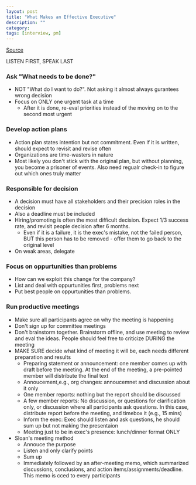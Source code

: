 ```yaml
---
layout: post
title: "What Makes an Effective Executive"
description: ""
category: 
tags: [interview, pm]
---
```


[Source](https://hbr.org/2004/06/what-makes-an-effective-executive)

LISTEN FIRST, SPEAK LAST

### Ask "What needs to be done?"

* NOT "What do I want to do?". Not asking it almost always gurantees wrong decision
* Focus on ONLY one urgent task at a time
  * After it is done, re-eval priorities instead of the moving on to the second most urgent


### Develop action plans

* Action plan states intention but not commitment. Even if it is written, should expect to revisit and revise often
* Organizations are time-wasters in nature
* Most likely you don't stick with the original plan, but without planning, you become a prisoner of events. Also need regualr check-in to figure out which ones truly matter


### Responsible for decision

* A decision must have all stakeholders and their precision roles in the decision
* Also a deadline must be included
* Hiring/promoting is often the most difficult decision. Expect 1/3 success rate, and revisit people decision after 6 months. 
  * Even if it is a failure, it is the exec's mistake, not the failed person, BUT this person has to be removed - offer them to go back to the original level
* On weak areas, delegate

### Focus on oppurtunities than problems

* How can we exploit this change for the company?
* List and deal with oppurtunities first, problems next
* Put best people on oppurtunities than problems.

### Run productive meetings

* Make sure all participants agree on why the meeting is happening
* Don't sign up for committee meetings
* Don't brainstorm together. Brainstorm offline, and use meeting to review and eval the ideas. People should feel free to criticize DURING the meeting
* MAKE SURE decide what kind of meeting it will be, each needs different preparation and results
  * Preparing statement or announcement: one member comes up with draft before the meeting. At the end of the meeting, a pre-pointed member will distribute the final text
  * Annoucement,e.g., org changes: annoucemnet and discussion about it only
  * One member reports: nothing but the report should be discussed
  * A few member reports: No discussion, or questions for clarification only, or discussion where all participants ask questions. In this case, distribute report before the meeting, and timebox it (e.g., 15 mins)
  * Inform the exec: Exec should listen and ask questions, he should sum up but not making the presentaion
  * Meeting just to be in exec's presence: lunch/dinner format ONLY
* Sloan's meeting method
  * Annouce the purpose
  * Listen and only clarify points
  * Sum up
  * Immediately followed by an after-meeting memo, which summarized discussions, conclusions, and action items/assignments/deadline. This memo is cced to every participants 

